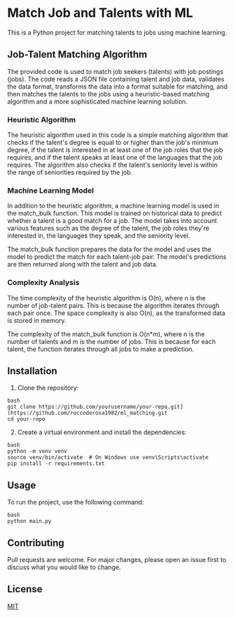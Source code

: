 # Match Job and Talents with ML

This is a Python project for matching talents to jobs using machine learning.

## Job-Talent Matching Algorithm
The provided code is used to match job seekers (talents) with job postings (jobs). The code reads a JSON file containing talent and job data, validates the data format, transforms the data into a format suitable for matching, and then matches the talents to the jobs using a heuristic-based matching algorithm and a more sophisticated machine learning solution.

### Heuristic Algorithm
The heuristic algorithm used in this code is a simple matching algorithm that checks if the talent's degree is equal to or higher than the job's minimum degree, if the talent is interested in at least one of the job roles that the job requires, and if the talent speaks at least one of the languages that the job requires. The algorithm also checks if the talent's seniority level is within the range of seniorities required by the job.

### Machine Learning Model
In addition to the heuristic algorithm, a machine learning model is used in the match_bulk function. This model is trained on historical data to predict whether a talent is a good match for a job. The model takes into account various features such as the degree of the talent, the job roles they're interested in, the languages they speak, and the seniority level.

The match_bulk function prepares the data for the model and uses the model to predict the match for each talent-job pair. The model's predictions are then returned along with the talent and job data.

### Complexity Analysis

The time complexity of the heuristic algorithm is O(n), where n is the number of job-talent pairs. This is because the algorithm iterates through each pair once. The space complexity is also O(n), as the transformed data is stored in memory.

The complexity of the match_bulk function is O(n*m), where n is the number of talents and m is the number of jobs. This is because for each talent, the function iterates through all jobs to make a prediction.

## Installation

1. Clone the repository:

```console
bash
git clone https://github.com/yourusername/your-repo.git](https://github.com/roccoderosa1982/ml_matching.git
cd your-repo
```


2. Create a virtual environment and install the dependencies:

```console
bash
python -m venv venv
source venv/bin/activate  # On Windows use venv\Scripts\activate
pip install -r requirements.txt
```


## Usage

To run the project, use the following command:

```console
bash
python main.py
```


## Contributing

Pull requests are welcome. For major changes, please open an issue first to discuss what you would like to change.

## License

[MIT](https://choosealicense.com/licenses/mit/)

